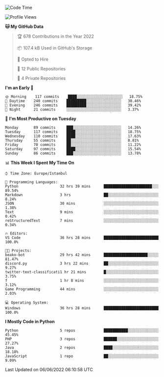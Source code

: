 <!--START_SECTION:waka-->
![Code Time](http://img.shields.io/badge/Code%20Time-289%20hrs%2027%20mins-blue)

![Profile Views](http://img.shields.io/badge/Profile%20Views-0-blue)

**🐱 My GitHub Data** 

> 🏆 678 Contributions in the Year 2022
 > 
> 📦 107.4 kB Used in GitHub's Storage 
 > 
> 💼 Opted to Hire
 > 
> 📜 12 Public Repositories 
 > 
> 🔑 4 Private Repositories  
 > 
**I'm an Early 🐤** 

```text
🌞 Morning    117 commits    ████░░░░░░░░░░░░░░░░░░░░░   18.75% 
🌆 Daytime    240 commits    █████████░░░░░░░░░░░░░░░░   38.46% 
🌃 Evening    246 commits    █████████░░░░░░░░░░░░░░░░   39.42% 
🌙 Night      21 commits     ░░░░░░░░░░░░░░░░░░░░░░░░░   3.37%

```
📅 **I'm Most Productive on Tuesday** 

```text
Monday       89 commits     ███░░░░░░░░░░░░░░░░░░░░░░   14.26% 
Tuesday      117 commits    ████░░░░░░░░░░░░░░░░░░░░░   18.75% 
Wednesday    110 commits    ████░░░░░░░░░░░░░░░░░░░░░   17.63% 
Thursday     55 commits     ██░░░░░░░░░░░░░░░░░░░░░░░   8.81% 
Friday       70 commits     ██░░░░░░░░░░░░░░░░░░░░░░░   11.22% 
Saturday     97 commits     ████░░░░░░░░░░░░░░░░░░░░░   15.54% 
Sunday       86 commits     ███░░░░░░░░░░░░░░░░░░░░░░   13.78%

```


📊 **This Week I Spent My Time On** 

```text
⌚︎ Time Zone: Europe/Istanbul

💬 Programming Languages: 
Python                   32 hrs 39 mins      ██████████████████████░░░   89.54% 
Markdown                 3 hrs               ██░░░░░░░░░░░░░░░░░░░░░░░   8.24% 
JSON                     30 mins             ░░░░░░░░░░░░░░░░░░░░░░░░░   1.38% 
Text                     9 mins              ░░░░░░░░░░░░░░░░░░░░░░░░░   0.42% 
reStructuredText         7 mins              ░░░░░░░░░░░░░░░░░░░░░░░░░   0.34%

🔥 Editors: 
VS Code                  36 hrs 28 mins      █████████████████████████   100.0%

🐱‍💻 Projects: 
beako-bot                29 hrs 42 mins      ████████████████████░░░░░   81.47% 
discord.py               3 hrs 22 mins       ██░░░░░░░░░░░░░░░░░░░░░░░   9.27% 
twitter-text-classificati1 hr 21 mins        █░░░░░░░░░░░░░░░░░░░░░░░░   3.75% 
f                        1 hr 8 mins         ░░░░░░░░░░░░░░░░░░░░░░░░░   3.12% 
Game Programming         44 mins             ░░░░░░░░░░░░░░░░░░░░░░░░░   2.03%

💻 Operating System: 
Windows                  36 hrs 28 mins      █████████████████████████   100.0%

```

**I Mostly Code in Python** 

```text
Python                   5 repos             ███████████░░░░░░░░░░░░░░   45.45% 
PHP                      3 repos             ██████░░░░░░░░░░░░░░░░░░░   27.27% 
Java                     2 repos             ████░░░░░░░░░░░░░░░░░░░░░   18.18% 
JavaScript               1 repo              ██░░░░░░░░░░░░░░░░░░░░░░░   9.09%

```



 Last Updated on 06/06/2022 06:10:58 UTC
<!--END_SECTION:waka-->

<!--
**3nws/3nws** is a ✨ _special_ ✨ repository because its `README.md` (this file) appears on your GitHub profile.

Here are some ideas to get you started:

- 🔭 I’m currently working on ...
- 🌱 I’m currently learning ...
- 👯 I’m looking to collaborate on ...
- 🤔 I’m looking for help with ...
- 💬 Ask me about ...
- 📫 How to reach me: ...
- 😄 Pronouns: ...
- ⚡ Fun fact: ...
-->

